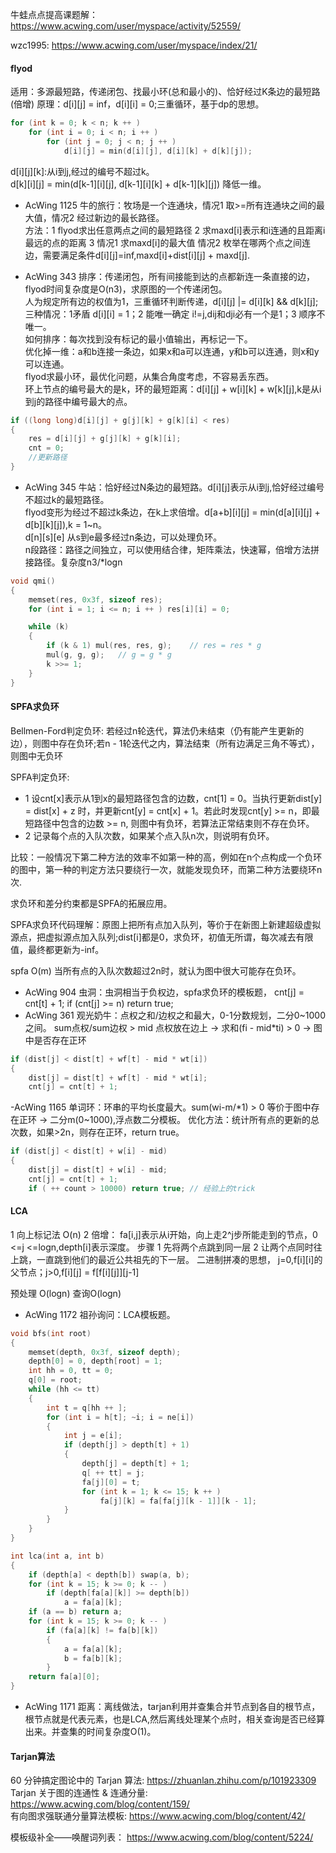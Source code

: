 
牛蛙点点提高课题解：https://www.acwing.com/user/myspace/activity/52559/

wzc1995: https://www.acwing.com/user/myspace/index/21/

#### flyod

适用：多源最短路，传递闭包、找最小环(总和最小的)、恰好经过K条边的最短路(倍增)
原理：d[i][j] = inf，d[i][i] = 0;三重循环，基于dp的思想。
```C++
for (int k = 0; k < n; k ++ )
	for (int i = 0; i < n; i ++ )
		for (int j = 0; j < n; j ++ )
			d[i][j] = min(d[i][j], d[i][k] + d[k][j]);
```

d[i][j][k]:从i到j,经过的编号不超过k。   
d[k][i][j] = min(d[k-1][i][j], d[k-1][i][k] + d[k-1][k][j]) 降低一维。

- AcWing 1125 牛的旅行：牧场是一个连通块，情况1 取>=所有连通块之间的最大值，情况2 经过新边的最长路径。    
方法：1 flyod求出任意两点之间的最短路径 2 求maxd[i]表示和i连通的且距离i最远的点的距离 3 情况1 求maxd[i]的最大值 情况2 枚举在哪两个点之间连边，需要满足条件d[i][j]=inf,maxd[i]+dist[i][j] + maxd[j].     

- AcWing 343 排序：传递闭包，所有间接能到达的点都新连一条直接的边，flyod时间复杂度是O(n3)，求原图的一个传递闭包。    
人为规定所有边的权值为1，三重循环判断传递，d[i][j] |= d[i][k] && d[k][j];           
三种情况：1矛盾 d[i][i] = 1；2 能唯一确定 i!=j,dij和dji必有一个是1；3 顺序不唯一。        
如何排序：每次找到没有标记的最小值输出，再标记一下。              
优化掉一维：a和b连接一条边，如果x和a可以连通，y和b可以连通，则x和y可以连通。         
flyod求最小环，最优化问题，从集合角度考虑，不容易丢东西。   
环上节点的编号最大的是k，环的最短距离：d[i][j] + w[i][k] + w[k][j],k是从i到j的路径中编号最大的点。   
```C++
if ((long long)d[i][j] + g[j][k] + g[k][i] < res)
{
	res = d[i][j] + g[j][k] + g[k][i];
	cnt = 0;
	//更新路径
}
```
- AcWing 345 牛站：恰好经过N条边的最短路。d[i][j]表示从i到j,恰好经过编号不超过k的最短路径。    
flyod变形为经过不超过k条边，在k上求倍增。d[a+b][i][j] = min(d[a][i][j] + d[b][k][j]),k = 1~n。    
d[n][s][e] 从s到e最多经过n条边，可以处理负环。    
n段路径：路径之间独立，可以使用结合律，矩阵乘法，快速幂，倍增方法拼接路径。复杂度n3/*logn    

```C++
void qmi()
{
    memset(res, 0x3f, sizeof res);
    for (int i = 1; i <= n; i ++ ) res[i][i] = 0;

    while (k)
    {
        if (k & 1) mul(res, res, g);    // res = res * g
        mul(g, g, g);   // g = g * g
        k >>= 1;
    }
}
```

#### SPFA求负环

Bellmen-Ford判定负环: 若经过n轮迭代，算法仍未结束（仍有能产生更新的边），则图中存在负环;若n - 1轮迭代之内，算法结束（所有边满足三角不等式），则图中无负环

SPFA判定负环:
- 1 设cnt[x]表示从1到x的最短路径包含的边数，cnt[1] = 0。当执行更新dist[y] = dist[x] + z 时，并更新cnt[y] = cnt[x] + 1。若此时发现cnt[y] >= n，即最短路径中包含的边数 >= n, 则图中有负环，若算法正常结束则不存在负环。
- 2 记录每个点的入队次数，如果某个点入队n次，则说明有负环。

比较：一般情况下第二种方法的效率不如第一种的高，例如在n个点构成一个负环的图中，第一种的判定方法只要绕行一次，就能发现负环，而第二种方法要绕环n次.

求负环和差分约束都是SPFA的拓展应用。

SPFA求负环代码理解：原图上把所有点加入队列，等价于在新图上新建超级虚拟源点，把虚拟源点加入队列;dist[i]都是0，求负环，初值无所谓，每次减去有限值，最终都更新为-inf。

spfa O(m)
当所有点的入队次数超过2n时，就认为图中很大可能存在负环。
- AcWing 904 虫洞：虫洞相当于负权边，spfa求负环的模板题， cnt[j] = cnt[t] + 1; if (cnt[j] >= n) return true;
- AcWing 361 观光奶牛：点权之和/边权之和最大，0-1分数规划，二分0~1000之间。
sum点权/sum边权 > mid 点权放在边上 -> 求和(fi - mid*ti) > 0 -> 图中是否存在正环 
```C++
if (dist[j] < dist[t] + wf[t] - mid * wt[i])
{
	dist[j] = dist[t] + wf[t] - mid * wt[i];
	cnt[j] = cnt[t] + 1;
```
-AcWing 1165 单词环：环串的平均长度最大。sum(wi-m/*1) > 0 等价于图中存在正环 -> 二分m(0~1000),浮点数二分模板。
优化方法：统计所有点的更新的总次数，如果>2n，则存在正环，return true。
```C++
if (dist[j] < dist[t] + w[i] - mid)
{
	dist[j] = dist[t] + w[i] - mid;
	cnt[j] = cnt[t] + 1;
	if ( ++ count > 10000) return true; // 经验上的trick
```

#### LCA
1 向上标记法 O(n)
2 倍增：
fa[i,j]表示从i开始，向上走2^j步所能走到的节点，0 <=j <=logn,depth[i]表示深度。
步骤 1 先将两个点跳到同一层 2 让两个点同时往上跳，一直跳到他们的最近公共祖先的下一层。
二进制拼凑的思想， j=0,f[i][i]的父节点；j>0,f[i][j] = f[f[i][j]][j-1]

预处理 O(logn) 查询O(logn)

- AcWing 1172 祖孙询问：LCA模板题。
```C++
void bfs(int root)
{
    memset(depth, 0x3f, sizeof depth);
    depth[0] = 0, depth[root] = 1;
    int hh = 0, tt = 0;
    q[0] = root;
    while (hh <= tt)
    {
        int t = q[hh ++ ];
        for (int i = h[t]; ~i; i = ne[i])
        {
            int j = e[i];
            if (depth[j] > depth[t] + 1)
            {
                depth[j] = depth[t] + 1;
                q[ ++ tt] = j;
                fa[j][0] = t;
                for (int k = 1; k <= 15; k ++ )
                    fa[j][k] = fa[fa[j][k - 1]][k - 1];
            }
        }
    }
}

int lca(int a, int b)
{
    if (depth[a] < depth[b]) swap(a, b);
    for (int k = 15; k >= 0; k -- )
        if (depth[fa[a][k]] >= depth[b])
            a = fa[a][k];
    if (a == b) return a;
    for (int k = 15; k >= 0; k -- )
        if (fa[a][k] != fa[b][k])
        {
            a = fa[a][k];
            b = fa[b][k];
        }
    return fa[a][0];
}
```
- AcWing 1171 距离：离线做法，tarjan利用并查集合并节点到各自的根节点，根节点就是代表元素，也是LCA,然后离线处理某个点时，相关查询是否已经算出来。并查集的时间复杂度O(1)。

#### Tarjan算法

60 分钟搞定图论中的 Tarjan 算法: https://zhuanlan.zhihu.com/p/101923309     
Tarjan 关于图的连通性 & 连通分量: https://www.acwing.com/blog/content/159/   
有向图求强联通分量算法模板: https://www.acwing.com/blog/content/42/

模板级补全——唤醒词列表： https://www.acwing.com/blog/content/5224/    

